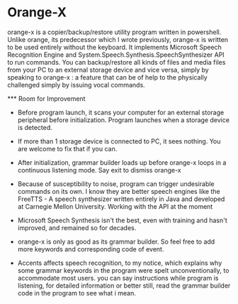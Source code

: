 # Orange-X
orange-x is a copier/backup/restore utility program written in powershell. Unlike orange, its predecessor which I wrote previously, orange-x is written to be used entirely without the keyboard. It implements Microsoft Speech Recognition Engine and System.Speech.Synthesis.SpeechSynthesizer API to run commands. You can backup/restore all kinds of files and media files from your PC to an external storage device and vice versa, simply by speaking to orange-x : a feature that can be of help to the physically challenged simply by issuing vocal commands.

*** Room for Improvement

* Before program launch, it scans your computer for an external storage peripheral before initialization. Program launches when a storage device is detected. 

* If more than 1 storage device is connected to PC, it sees nothing. You are welcome to fix that if you can.

* After initialization, grammar builder loads up before orange-x loops in a continuous listening mode. Say exit to dismiss orange-x

* Because of susceptibility to noise, program can trigger undesirable commands on its own. I know they are better speech engines like the FreeTTS - A speech synthesizer written entirely in Java and developed at Carnegie Mellon University. Working with the API at the moment

* Microsoft Speech Synthesis isn't the best, even with training and hasn't improved, and remained so for decades.

* orange-x is only as good as its grammar builder. So feel free to add more keywords and corresponding code of event. 

* Accents affects  speech recognition, to my notice, which explains why some grammar keywords in the program were spelt unconventionally, to accommodate
most users. you can say instructions while program is listening, for detailed information or better still, read the grammar builder code in the program to see what i mean.
